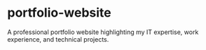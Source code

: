 # portfolio-website
A professional portfolio website highlighting my IT expertise, work experience, and technical projects.
